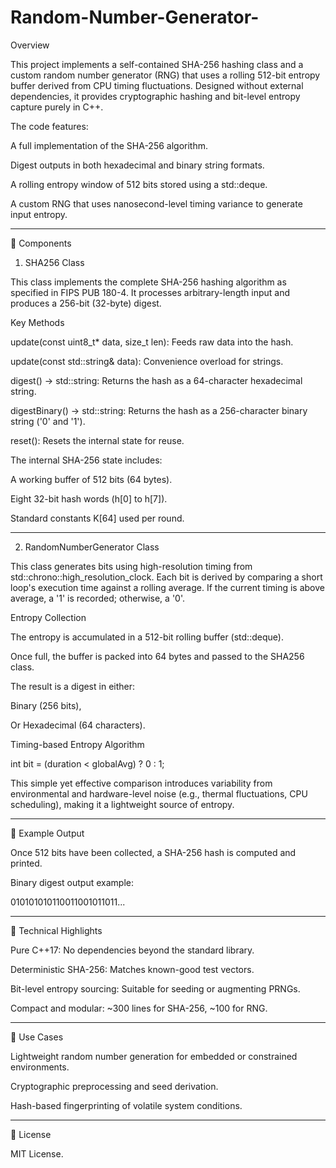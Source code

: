 # Random-Number-Generator-

Overview

This project implements a self-contained SHA-256 hashing class and a custom random number generator (RNG) that uses a rolling 512-bit entropy buffer derived from CPU timing fluctuations. Designed without external dependencies, it provides cryptographic hashing and bit-level entropy capture purely in C++.

The code features:

A full implementation of the SHA-256 algorithm.

Digest outputs in both hexadecimal and binary string formats.

A rolling entropy window of 512 bits stored using a std::deque<int>.

A custom RNG that uses nanosecond-level timing variance to generate input entropy.

---

📌 Components

1. SHA256 Class

This class implements the complete SHA-256 hashing algorithm as specified in FIPS PUB 180-4. It processes arbitrary-length input and produces a 256-bit (32-byte) digest.

Key Methods

update(const uint8_t* data, size_t len): Feeds raw data into the hash.

update(const std::string& data): Convenience overload for strings.

digest() -> std::string: Returns the hash as a 64-character hexadecimal string.

digestBinary() -> std::string: Returns the hash as a 256-character binary string ('0' and '1').

reset(): Resets the internal state for reuse.


The internal SHA-256 state includes:

A working buffer of 512 bits (64 bytes).

Eight 32-bit hash words (h[0] to h[7]).

Standard constants K[64] used per round.

---

2. RandomNumberGenerator Class

This class generates bits using high-resolution timing from std::chrono::high_resolution_clock. Each bit is derived by comparing a short loop's execution time against a rolling average. If the current timing is above average, a '1' is recorded; otherwise, a '0'.

Entropy Collection

The entropy is accumulated in a 512-bit rolling buffer (std::deque<int>).

Once full, the buffer is packed into 64 bytes and passed to the SHA256 class.

The result is a digest in either:

Binary (256 bits),

Or Hexadecimal (64 characters).


Timing-based Entropy Algorithm

int bit = (duration < globalAvg) ? 0 : 1;

This simple yet effective comparison introduces variability from environmental and hardware-level noise (e.g., thermal fluctuations, CPU scheduling), making it a lightweight source of entropy.

---

🧪 Example Output

Once 512 bits have been collected, a SHA-256 hash is computed and printed.

Binary digest output example:

010101010110011001011011...

---

🔧 Technical Highlights

Pure C++17: No dependencies beyond the standard library.

Deterministic SHA-256: Matches known-good test vectors.

Bit-level entropy sourcing: Suitable for seeding or augmenting PRNGs.

Compact and modular: ~300 lines for SHA-256, ~100 for RNG.

---

🔐 Use Cases

Lightweight random number generation for embedded or constrained environments.

Cryptographic preprocessing and seed derivation.

Hash-based fingerprinting of volatile system conditions.

---

📜 License

MIT License.



